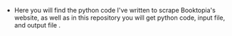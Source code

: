 - Here you will find the python code I've written to scrape Booktopia's website, as well as in this repository you will get python code, input file, and output file .
